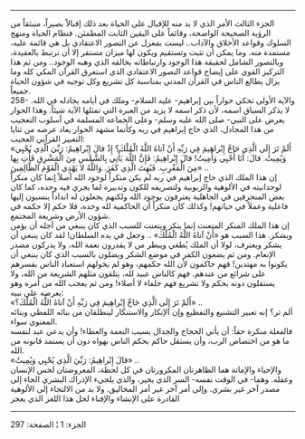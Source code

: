 ------------------------------------------------------------------------

الجزء الثالث الأمر الذي لا بد منه للإقبال على الحياة بعد ذلك إقبالاً
بصيراً، منبثقاً من الرؤية الصحيحة الواضحة، وقائماً على اليقين الثابت
المطمئن. فنظام الحياة ومنهج السلوك وقواعد الأخلاق والآداب.. ليست بمعزل
عن التصور الاعتقادي بل هي قائمة عليه، مستمدة منه. وما يمكن أن تثبت
وتستقيم ويكون لها ميزان مستقر إلا أن ترتبط بالعقيدة، وبالتصور الشامل
لحقيقة هذا الوجود وارتباطاته بخالقه الذي وهبه الوجود.. ومن ثم هذا
التركيز القوي على إيضاح قواعد التصور الاعتقادي الذي استغرق القرآن المكي
كله وما يزال يطالع الناس في القرآن المدني بمناسبة كل تشريع وكل توجيه في
شؤون الحياة جميعاً.  
258- والآية الأولى تحكي حواراً بين إبراهيم- عليه السلام- وملك في أيامه
يجادله في الله. لا يذكر السياق اسمه، لأن ذكر اسمه لا يزيد من العبرة التي
تمثلها الآية شيئاً. وهذا الحوار يعرض على النبي- صلى الله عليه وسلم- وعلى
الجماعة المسلمة في أسلوب التعجيب من هذا المجادل، الذي حاج إبراهيم في ربه
وكأنما مشهد الحوار يعاد عرضه من ثنايا التعبير القرآني العجيب:  
«أَلَمْ تَرَ إِلَى الَّذِي حَاجَّ إِبْراهِيمَ فِي رَبِّهِ أَنْ آتاهُ اللَّهُ الْمُلْكَ؟ إِذْ قالَ إِبْراهِيمُ:
رَبِّيَ الَّذِي يُحْيِي وَيُمِيتُ. قالَ: أَنَا أُحْيِي وَأُمِيتُ! قالَ إِبْراهِيمُ: فَإِنَّ اللَّهَ يَأْتِي
بِالشَّمْسِ مِنَ الْمَشْرِقِ فَأْتِ بِها مِنَ الْمَغْرِبِ. فَبُهِتَ الَّذِي كَفَرَ. وَاللَّهُ لا يَهْدِي الْقَوْمَ
الظَّالِمِينَ» ..  
إن هذا الملك الذي حاج إبراهيم في ربه لم يكن منكراً لوجود الله أصلاً إنما
كان منكراً لوحدانيته في الألوهية والربوبية ولتصريفه للكون وتدبيره لما
يجري فيه وحده، كما كان بعض المنحرفين في الجاهلية يعترفون بوجود الله
ولكنهم يجعلون له انداداً ينسبون إليها فاعلية وعملاً في حياتهم! وكذلك كان
منكراً أن الحاكمية لله وحده، فلا حكم إلا حكمه في شؤون الأرض وشريعة
المجتمع.  
إن هذا الملك المنكر المتعنت إنما ينكر ويتعنت للسبب الذي كان ينبغي من
أجله أن يؤمن ويشكر. هذا السبب هو «أَنْ آتاهُ اللَّهُ الْمُلْكَ» .. وجعل في يده
السلطان! لقد كان ينبغي أن يشكر ويعترف، لولا أن الملك يُطغي ويبطر من لا
يقدرون نعمة الله، ولا يدركون مصدر الإنعام. ومن ثم يضعون الكفر في موضع
الشكر ويضلون بالسبب الذي كان ينبغي أن يكونوا به مهتدين! فهم حاكمون لأن
الله حكمهم، وهو لم يخولهم استعباد الناس بقسرهم على شرائع من عندهم. فهم
كالناس عبيد لله، يتلقون مثلهم الشريعة من الله، ولا يستقلون دونه بحكم ولا
تشريع فهم خلفاء لا أصلاء! ومن ثم يعجب الله من أمره وهو يعرضه على نبيه:  
«أَلَمْ تَرَ إِلَى الَّذِي حَاجَّ إِبْراهِيمَ فِي رَبِّهِ أَنْ آتاهُ اللَّهُ الْمُلْكَ؟» ..  
ألم تر؟ إنه تعبير التشنيع والتفظيع وإن الإنكار والاستنكار لينطلقان من
بنائه اللفظي وبنائه المعنوي سواء.  
فالفعلة منكرة حقاً: أن يأتي الحجاج والجدال بسبب النعمة والعطاء! وأن يدعي
عبد لنفسه ما هو من اختصاص الرب، وأن يستقل حاكم بحكم الناس بهواه دون أن
يستمد قانونه من الله.  
«قالَ إِبْراهِيمُ: رَبِّيَ الَّذِي يُحْيِي وَيُمِيتُ» ..  
والإحياء والإماتة هما الظاهرتان المكرورتان في كل لحظة، المعروضتان لحس
الإنسان وعقله. وهما- في الوقت نفسه- السر الذي يحير، والذي يلجيء الإدراك
البشري الجاء إلى مصدر آخر غير بشري. وإلى أمر آخر غير أمر المخاليق. ولا
بد من الالتجاء إلى الألوهية القادرة على الإنشاء والإفناء لحل هذا اللغز
الذي يعجز

------------------------------------------------------------------------

الجزء: 1 ¦ الصفحة: 297
